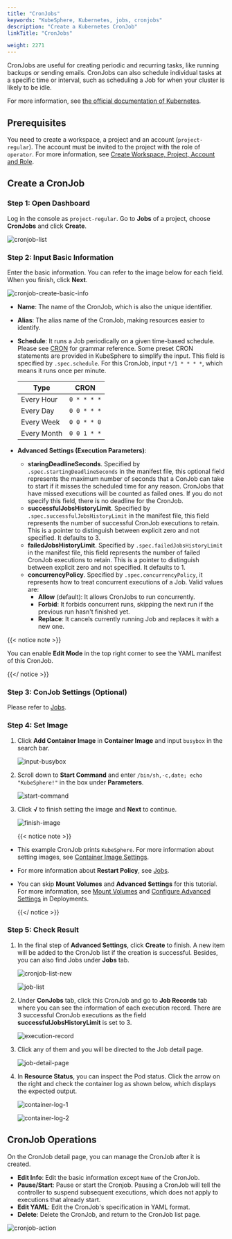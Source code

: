 ```yaml
---
title: "CronJobs"
keywords: "KubeSphere, Kubernetes, jobs, cronjobs"
description: "Create a Kubernetes CronJob"
linkTitle: "CronJobs"

weight: 2271
---
```


CronJobs are useful for creating periodic and recurring tasks, like running backups or sending emails. CronJobs can also schedule individual tasks at a specific time or interval, such as scheduling a Job for when your cluster is likely to be idle.

For more information, see [the official documentation of Kubernetes](https://kubernetes.io/docs/concepts/workloads/controllers/cron-jobs/).

## Prerequisites

You need to create a workspace, a project and an account (`project-regular`). The account must be invited to the project with the role of `operator`. For more information, see [Create Workspace, Project, Account and Role](../../../quick-start/create-workspace-and-project).

## Create a CronJob

### Step 1: Open Dashboard

Log in the console as `project-regular`. Go to **Jobs** of a project, choose **CronJobs** and click **Create**.

![cronjob-list](/images/docs/project-user-guide/application-workloads/cronjobs/cronjob-list.jpg)

### Step 2: Input Basic Information

Enter the basic information. You can refer to the image below for each field. When you finish, click **Next**.

![cronjob-create-basic-info](/images/docs/project-user-guide/application-workloads/cronjobs/cronjob-create-basic-info.jpg)

- **Name**: The name of the CronJob, which is also the unique identifier.
- **Alias**: The alias name of the CronJob, making resources easier to identify.
- **Schedule**: It runs a Job periodically on a given time-based schedule. Please see [CRON](https://en.wikipedia.org/wiki/Cron) for grammar reference. Some preset CRON statements are provided in KubeSphere to simplify the input. This field is specified by `.spec.schedule`. For this CronJob, input `*/1 * * * *`, which means it runs once per minute.

  | Type        | CRON        |
  | ----------- | ----------- |
  | Every Hour  | `0 * * * *` |
  | Every Day   | `0 0 * * *` |
  | Every Week  | `0 0 * * 0` |
  | Every Month | `0 0 1 * *` |
  
- **Advanced Settings (Execution Parameters)**:
  
  - **staringDeadlineSeconds**. Specified by `.spec.startingDeadlineSeconds` in the manifest file, this optional field represents the maximum number of seconds that a ConJob can take to start if it misses the scheduled time for any reason. CronJobs that have missed executions will be counted as failed ones. If you do not specify this field, there is no deadline for the CronJob.
  - **successfulJobsHistoryLimit**. Specified by `.spec.successfulJobsHistoryLimit` in the manifest file, this field represents the number of successful CronJob executions to retain. This is a pointer to distinguish between explicit zero and not specified. It defaults to 3.
  - **failedJobsHistoryLimit**. Specified by `.spec.failedJobsHistoryLimit` in the manifest file, this field represents the number of failed CronJob executions to retain. This is a pointer to distinguish between explicit zero and not specified. It defaults to 1.
  - **concurrencyPolicy**. Specified by `.spec.concurrencyPolicy`, it represents how to treat concurrent executions of a Job. Valid values are:
      - **Allow** (default): It allows CronJobs to run concurrently.
      - **Forbid**: It forbids concurrent runs, skipping the next run if the previous run hasn't finished yet.
      - **Replace**: It cancels currently running Job and replaces it with a new one.

{{< notice note >}} 

You can enable **Edit Mode** in the top right corner to see the YAML manifest of this CronJob.

{{</ notice >}} 

### Step 3: ConJob Settings (Optional)

Please refer to [Jobs](../jobs/#step-3-job-settings-optional).

### Step 4: Set Image

1. Click **Add Container Image** in **Container Image** and input `busybox` in the search bar.

    ![input-busybox](/images/docs/project-user-guide/application-workloads/cronjobs/input-busybox.jpg)

2. Scroll down to **Start Command** and enter `/bin/sh,-c,date; echo "KubeSphere!"` in the box under **Parameters**. 

    ![start-command](/images/docs/project-user-guide/application-workloads/cronjobs/start-command.jpg)

3. Click **√** to finish setting the image and **Next** to continue.

    ![finish-image](/images/docs/project-user-guide/application-workloads/cronjobs/finish-image.jpg)

    {{< notice note >}}

- This example CronJob prints `KubeSphere`. For more information about setting images, see [Container Image Settings](../container-image-settings/).
- For more information about **Restart Policy**, see [Jobs](../jobs/#step-4-set-image).
- You can skip **Mount Volumes** and **Advanced Settings** for this tutorial. For more information, see [Mount Volumes](../deployments/#step-4-mount-volumes) and [Configure Advanced Settings](../deployments/#step-5-configure-advanced-settings) in Deployments.

    {{</ notice >}}

### Step 5: Check Result

1. In the final step of **Advanced Settings**, click **Create** to finish. A new item will be added to the CronJob list if the creation is successful. Besides, you can also find Jobs under **Jobs** tab.

    ![cronjob-list-new](/images/docs/project-user-guide/application-workloads/cronjobs/cronjob-list-new.jpg)

    ![job-list](/images/docs/project-user-guide/application-workloads/cronjobs/job-list.jpg)

2. Under **ConJobs** tab, click this CronJob and go to **Job Records** tab where you can see the information of each execution record. There are 3 successful CronJob executions as the field **successfulJobsHistoryLimit** is set to 3.

    ![execution-record](/images/docs/project-user-guide/application-workloads/cronjobs/execution-record.jpg)

3. Click any of them and you will be directed to the Job detail page.

    ![job-detail-page](/images/docs/project-user-guide/application-workloads/cronjobs/job-detail-page.jpg)

4. In **Resource Status**, you can inspect the Pod status. Click the arrow on the right and check the container log as shown below, which displays the expected output.

    ![container-log-1](/images/docs/project-user-guide/application-workloads/cronjobs/container-log-1.jpg)

    ![container-log-2](/images/docs/project-user-guide/application-workloads/cronjobs/container-log-2.jpg)

## CronJob Operations

On the CronJob detail page, you can manage the CronJob after it is created.

- **Edit Info**: Edit the basic information except `Name` of the CronJob.
- **Pause/Start**: Pause or start the Cronjob. Pausing a CronJob will tell the controller to suspend subsequent executions, which does not apply to executions that already start.
- **Edit YAML**: Edit the CronJob's specification in YAML format.
- **Delete**: Delete the CronJob, and return to the CronJob list page.

![cronjob-action](/images/docs/project-user-guide/application-workloads/cronjobs/cronjob-action.jpg)